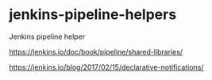 # jenkins-pipeline-helpers
Jenkins pipeline helper


https://jenkins.io/doc/book/pipeline/shared-libraries/

https://jenkins.io/blog/2017/02/15/declarative-notifications/
